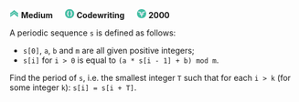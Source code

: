 ![difficulty_icon](https://github.com/PWrGitHub194238/CodeSignal/blob/master/difficulty_medium.png) **Medium** &emsp; ![type_icon](https://github.com/PWrGitHub194238/CodeSignal/blob/master/type.png) **Codewriting** &emsp; ![points_icon](https://github.com/PWrGitHub194238/CodeSignal/blob/master/points.png) **2000**

A periodic sequence `s` is defined as follows:

* `s[0]`, `a`, `b` and `m` are all given positive integers;
* `s[i]` for `i > 0` is equal to `(a * s[i - 1] + b) mod m`.

Find the period of `s`, i.e. the smallest integer `T` such that for each `i > k` (for some integer `k`): `s[i] = s[i + T]`.